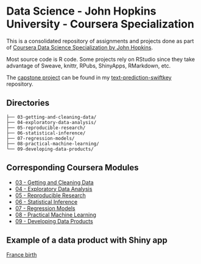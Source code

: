 # Data Science - John Hopkins University - Coursera Specialization 

This is a consolidated repository of assignments and projects done as part of [Coursera Data Science Specialization by John Hopkins](https://www.coursera.org/specializations/jhu-data-science).

Most source code is R code. Some projects rely on RStudio since they take advantage of Sweave, knittr, RPubs, ShinyApps, RMarkdown, etc.

The [capstone project](https://www.coursera.org/learn/data-science-project) can be found in my [text-prediction-swiftkey](https://github.com/bmaingret/text-prediction-swiftkey) repository.

## Directories 
    ├── 03-getting-and-cleaning-data/ 
    ├── 04-exploratory-data-analysis/ 
    ├── 05-reproducible-research/ 
    ├── 06-statistical-inference/ 
    ├── 07-regression-models/ 
    ├── 08-practical-machine-learning/ 
    └── 09-developing-data-products/ 

## Corresponding Coursera Modules

* [03 - Getting and Cleaning Data](https://www.coursera.org/learn/data-cleaning?specialization=jhu-data-science)
* [04 - Exploratory Data Analysis](https://www.coursera.org/learn/exploratory-data-analysis?specialization=jhu-data-science)
* [05 - Reproducible Research](https://www.coursera.org/learn/reproducible-research)
* [06 - Statistical Inference](https://www.coursera.org/learn/statistical-inference)
* [07 - Regression Models](https://www.coursera.org/learn/regression-models)
* [08 - Practical Machine Learning](https://www.coursera.org/learn/practical-machine-learning)
* [09 - Developing Data Products](https://www.coursera.org/learn/data-products)

## Example of a data product with Shiny app

[France birth](09-developing-data-products\02-week3-assignement\france-birth.html)
